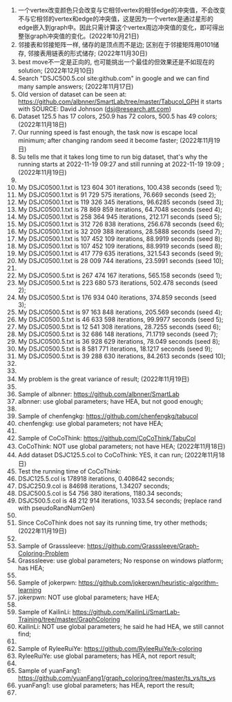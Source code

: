 1. 一个vertex改变颜色只会改变与它相邻vertex的相邻edge的冲突值，不会改变不与它相邻的vertex和edge的冲突值，这是因为一个vertex是通过星形的edge嵌入到graph中。因此只需计算这个vertex周边冲突值的变化，即可得出整张graph冲突值的变化。(2022年10月21日)
2. 邻接表和邻接矩阵一样, 储存的是顶点而不是边; 区别在于邻接矩阵用0101储存, 邻接表用链表的形式储存; (2022年11月30日)
3. best move不一定是正向的, 也可能挑出一个最佳的但效果还是不如现在的solution; (2022年12月10日)
4. Search "DSJC500.5.col site:github.com" in google and we can find many sample answers; (2022年11月17日)
5. Old version of dataset can be seen at: https://github.com/albnner/SmartLab/tree/master/Tabucol_GPH it starts with SOURCE: David Johnson (dsj@research.att.com) 
6. Dataset 125.5 has 17 colors, 250.9 has 72 colors, 500.5 has 49 colors; (2022年11月18日)
7. Our running speed is fast enough, the task now is escape local minimum; after changing random seed it become faster; (2022年11月19日)
8. Su tells me that it takes long time to run big dataset, that's why the running starts at 2022-11-19 09:27 and still running at 2022-11-19 19:09 ; (2022年11月19日) 
9. 
10. My DSJC0500.1.txt is 123 604 301 iterations, 100.438 seconds (seed 1);
11. My DSJC0500.1.txt is 91 729 575 iterations, 76.669 seconds (seed 2);
12. My DSJC0500.1.txt is 119 326 345 iterations, 96.6285 seconds (seed 3); 
13. My DSJC0500.1.txt is 78 869 859 iterations, 64.7048 seconds (seed 4); 
14. My DSJC0500.1.txt is 258 364 945 iterations, 212.171 seconds (seed 5); 
15. My DSJC0500.1.txt is 312 726 838 iterations, 256.678 seconds (seed 6); 
16. My DSJC0500.1.txt is 32 209 388 iterations, 28.5888 seconds (seed 7); 
17. My DSJC0500.1.txt is 107 452 109 iterations, 88.9919 seconds (seed 8); 
18. My DSJC0500.1.txt is 107 452 109 iterations, 88.9919 seconds (seed 8); 
19. My DSJC0500.1.txt is 417 779 635 iterations, 321.543 seconds (seed 9); 
20. My DSJC0500.1.txt is 28 009 744 iterations, 23.5991 seconds (seed 10); 
21. 
22. My DSJC0500.5.txt is 267 474 167 iterations, 565.158 seconds (seed 1); 
23. My DSJC0500.5.txt is 223 680 573 iterations, 502.478 seconds (seed 2); 
24. My DSJC0500.5.txt is 176 934 040 iterations, 374.859 seconds (seed 3); 
25. My DSJC0500.5.txt is 97 163 848 iterations, 205.569 seconds (seed 4); 
26. My DSJC0500.5.txt is 46 633 598 iterations, 99.9977 seconds (seed 5); 
27. My DSJC0500.5.txt is 12 541 308 iterations, 28.7255 seconds (seed 6); 
28. My DSJC0500.5.txt is 32 686 148 iterations, 71.1719 seconds (seed 7); 
29. My DSJC0500.5.txt is 36 928 629 iterations, 78.049 seconds (seed 8); 
30. My DSJC0500.5.txt is 8 581 771 iterations, 18.1217 seconds (seed 9); 
31. My DSJC0500.5.txt is 39 288 630 iterations, 84.2613 seconds (seed 10); 
32. 
33. 
34. My problem is the great variance of result; (2022年11月19日)
35. 
36. Sample of albnner: https://github.com/albnner/SmartLab 
37. albnner: use global parameters; have HEA, but not good enough; 
38. 
39. Sample of chenfengkg: https://github.com/chenfengkg/tabucol 
40. chenfengkg: use global parameters; not have HEA; 
41. 
42. Sample of CoCoThink: https://github.com/CoCoThink/TabuCol 
43. CoCoThink: NOT use global parameters; not have HEA; (2022年11月18日)
44. Add dataset DSJC125.5.col to CoCoThink: YES, it can run; (2022年11月18日)
45. Test the running time of CoCoThink: 
46. DSJC125.5.col is 178918 iterations, 0.408642 seconds; 
47. DSJC250.9.col is 84698 iterations, 1.34207 seconds; 
48. DSJC500.5.col is 54 756 380 iterations, 1180.34 seconds; 
49. DSJC500.5.col is 48 212 914 iterations, 1033.54 seconds; (replace rand with pseudoRandNumGen) 
50. 
51. Since CoCoThink does not say its running time, try other methods; (2022年11月19日)
52. 
53. Sample of Grasssleeve: https://github.com/Grasssleeve/Graph-Coloring-Problem 
54. Grasssleeve: use global parameters; No response on windows platform; has HEA; 
55. 
56. Sample of jokerpwn: https://github.com/jokerpwn/heuristic-algorithm-learning 
57. jokerpwn: NOT use global parameters; have HEA; 
58. 
59. Sample of KailinLi: https://github.com/KailinLi/SmartLab-Training/tree/master/GraphColoring 
60. KailinLi: NOT use global parameters; he said he had HEA, we still cannot find; 
61. 
62. Sample of RyleeRuiYe: https://github.com/RyleeRuiYe/k-coloring 
63. RyleeRuiYe: use global parameters; has HEA, not report result; 
64. 
65. Sample of yuanFang1: https://github.com/yuanFang1/graph_coloring/tree/master/ts_vs/ts_vs 
66. yuanFang1: use global parameters; has HEA, report the result; 
67. 